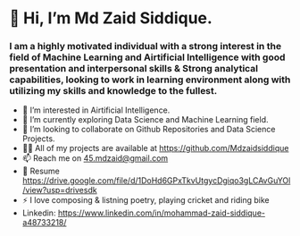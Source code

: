 # 👋 Hi, I’m Md Zaid Siddique.
### I am a highly motivated individual with a strong interest in the field of Machine Learning and Airtificial Intelligence with good presentation and interpersonal skills & Strong analytical capabilities, looking to work in learning environment along with utilizing my skills and knowledge to the fullest.
- 👀 I’m interested in Airtificial Intelligence.
- 🌱 I’m currently exploring Data Science and Machine Learning field.
- 💞️ I’m looking to collaborate on Github Repositories and Data Science Projects.
- 👨‍💻 All of my projects are available at https://github.com/Mdzaidsiddique
- 📫 Reach me on 45.mdzaid@gmail.com 
- 📄 Resume https://drive.google.com/file/d/1DoHd6GPxTkvUtgycDgiqo3gLCAvGuYOl/view?usp=drivesdk
- ⚡ I love composing & listning poetry, playing cricket and riding bike
- Linkedin: https://www.linkedin.com/in/mohammad-zaid-siddique-a48733218/ 

